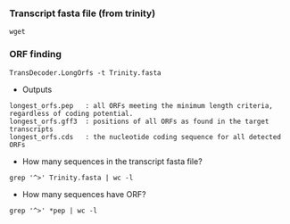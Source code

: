 ### Transcript fasta file (from trinity)

```{php}
wget 
```

### ORF finding

```{php}
TransDecoder.LongOrfs -t Trinity.fasta
```

* Outputs

```{php}
longest_orfs.pep   : all ORFs meeting the minimum length criteria, regardless of coding potential.
longest_orfs.gff3  : positions of all ORFs as found in the target transcripts
longest_orfs.cds   : the nucleotide coding sequence for all detected ORFs
```

* How many sequences in the transcript fasta file?

```{php}
grep '^>' Trinity.fasta | wc -l
```

* How many sequences have ORF?

```{php}
grep '^>' *pep | wc -l
```



